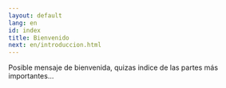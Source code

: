 ```yaml
---
layout: default
lang: en
id: index
title: Bienvenido
next: en/introduccion.html
---
```


Posible mensaje de bienvenida, quizas indice de las partes
más importantes...

